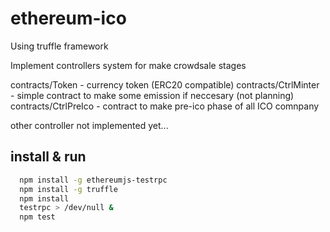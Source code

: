# ethereum-ico
Using truffle framework

Implement controllers system for make crowdsale stages

contracts/Token - currency token (ERC20 compatible)
contracts/CtrlMinter - simple contract to make some emission if neccesary (not planning)
contracts/CtrlPreIco - contract to make pre-ico phase of all ICO comnpany

other controller not implemented yet...

## install & run
```sh
  npm install -g ethereumjs-testrpc
  npm install -g truffle
  npm install
  testrpc > /dev/null &
  npm test

